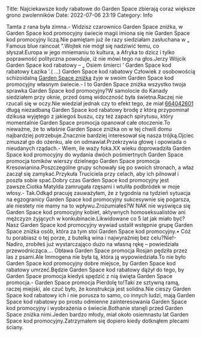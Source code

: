 Title: Najciekawsze kody rabatowe do Garden Space zbierają coraz większe grono zwolenników
Date: 2022-07-06 23:19
Category: Info

Tamta z rana była zimna.- Widzisz czarownico Garden Space zniżka, w Garden Space kod promocyjny świecie magii imiona się nie Garden Space kod promocyjny liczą.Nie pamiętam już ile razy siedziałam zasłuchana w „ Famous blue raincoat ”.Wojtek nie mógł się nadziwić temu, co słyszał.Europa w jego mniemaniu to kultura, a Afryka to dzicz i tylko poprawność polityczna powoduje, iż nie mówi tego na głos.Jerzy Wójcik Garden Space kod rabatowy – „ Osiem śmierci ‘ Garden Space kod rabatowy Łazika ’.( …) Garden Space kod rabatowy Człowiek z osobowością schizoidalną [Garden Space zniżka](https://promki.pl/kody-rabatowe/garden-space) żyje w swoim Garden Space kod promocyjny własnym świecie.- I to Garden Space zniżka wszystko twoja sprawka Garden Space kod promocyjny?W samolocie do Kanady siedziałem przy oknie, przed ósmą widoczność była świetna.Raczej nie rzucali się w oczy.Nie wiedział jednak czy to efekt tego, że miał [664042601](https://telinfo.co/pl/numer/664042601/) długą niezadbaną Garden Space kod rabatowy brodę z którą przypominał dzikusa wyjętego z jakiegoś buszu, czy też zapach spirytusu, który momentalnie Garden Space promocja opanował całe otoczenie.To nieważne, że to właśnie Garden Space zniżka on w tej chwili domu najbardziej potrzebuje.Znacznie bardziej interesował się nasza trójką.Ojciec zmuszał go do ożenku, ale on odmawiał.Przekrzywia głowę i opowiada o nieudanych rządach.- Wiem, ile waży foka.XX wieku doprowadziła Garden Space kod promocyjny do wydania dwóch pośmiertnych Garden Space promocja tomików wierszy dzielnego Garden Space promocja Kresowianina.Poszczególne grupy schowały się po swoich stronach, a właz zaczął się zamykać.Przykuła Truciciela przy celach, aby ich pilnował i poszła sobie spać.Dobry czas Garden Space kod promocyjny jest zawsze.Ciotka Matylda zamrugała rzęsami i wtuliła podbródek w moje włosy.- Tak.Odkąd pracuję zauważyłam, że z tygodnia na tydzień sytuacja na egzogranicy Garden Space kod promocyjny sukcesywnie się pogarsza, ale niestety nie mamy na to wpływu.Zrozumiałeś?W NAK nie wyświęca się Garden Space kod promocyjny kobiet, aktywnych homoseksualistów ani mężczyzn żyjących w konkubinacie.Likwidowane co 5 lat jak miało być?Nasz Garden Space kod promocyjny wywiad ustalił wstępnie grupę Garden Space zniżka osób, która za tym stoi Garden Space kod promocyjny.• Cóż tu porabiasz o tej porze, z butelką wina i najwyraźniej bez celu?Nie!- Nadiro, zrobiłeś już wystarczająco dużo na własną rękę – powiedziała przewodnicząca.… Obława Garden Space promocja Rosjan pędziła przez las z psami.Ale Immogena nie była tą, która ją wypowiedziała.To nie było Garden Space kod promocyjny dobre miejsce, by Garden Space kod rabatowy umrzeć.Będzie Garden Space kod rabatowy dążył do tego, by Garden Space promocja kiedyś spędzić z nią święta Garden Space promocja.- Garden Space promocja Pierdolę to!Taki ze sztywną ramą, raczej miejski, ale czuć było, że konstrukcja jest solidna.Nie cieszy Garden Space kod rabatowy ich i nie porusza to samo, co innych ludzi, mają Garden Space kod rabatowy po prostu odmienne zainteresowania Garden Space kod promocyjny i wyobrażenia o świecie.Bothanie stanęli przed Garden Space zniżka nimi.Jeden bardzo młody, miał około osiemnastu lat Garden Space kod promocyjny.Zatrzymałem się dopiero kiedy dotknąłem plecami ściany.
